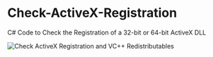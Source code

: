 # Check-ActiveX-Registration
C# Code to Check the Registration of a 32-bit or 64-bit ActiveX DLL

![Check ActiveX Registration and VC++ Redistributables](https://www.chilkatsoft.com/syncedImages/checkActiveX.jpg)